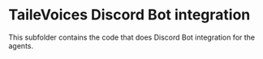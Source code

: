 # TaileVoices Discord Bot integration

This subfolder contains the code that does Discord Bot integration for the agents.
